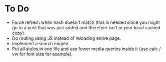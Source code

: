 # To Do

- Force refresh when hash doesn't match (this is needed since you might go to a post that was just added and therefore isn't in your local cached copy).
- Do routing using JS instead of reloading entire page.
- Implement a search engine.
- Put all styles in one file and use fewer media queries inside it (use calc / vw for font size for example).
